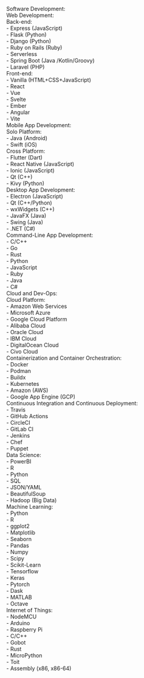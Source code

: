 Software Development:  <br />
  Web Development:  <br />
    Back-end: <br />
      - Express (JavaScript) <br />
      - Flask (Python) <br />
      - Django (Python) <br />
      - Ruby on Rails (Ruby) <br />
      - Serverless <br />
      - Spring Boot (Java /Kotlin/Groovy) <br />
      - Laravel (PHP) <br />
    Front-end:  <br />
      - Vanilla (HTML+CSS+JavaScript) <br />
      - React <br />
      - Vue <br />
      - Svelte <br />
      - Ember <br />
      - Angular <br />
      - Vite <br />
  Mobile App Development: <br />
    Solo Platform: <br />
      - Java (Android) <br />
      - Swift (iOS) <br />
    Cross Platform: <br />
      - Flutter (Dart) <br />
      - React Native (JavaScript) <br />
      - Ionic (JavaScript) <br />
      - Qt (C++) <br />
      - Kivy (Python) <br />
  Desktop App Development: <br />
    - Electron (JavaScript) <br />
    - Qt (C++/Python) <br />
    - wxWidgets (C++) <br />
    - JavaFX (Java) <br />
    - Swing (Java) <br />
    - .NET (C#) <br />
  Command-Line App Development: <br />
    - C/C++ <br />
    - Go <br />
    - Rust <br />
    - Python <br />
    - JavaScript <br />
    - Ruby <br />
    - Java <br />
    - C# <br />
  Cloud and Dev-Ops: <br />
    Cloud Platform: <br />
      - Amazon Web Services <br />
      - Microsoft Azure <br />
      - Google Cloud Platform <br />
      - Alibaba Cloud <br />
      - Oracle Cloud <br />
      - IBM Cloud <br />
      - DigitalOcean Cloud <br />
      - Civo Cloud <br />
    Containerization and Container Orchestration: <br />
      - Docker <br />
      - Podman <br />
      - Buildx <br />
      - Kubernetes <br />
      - Amazon (AWS) <br />
      - Google App Engine (GCP) <br />
    Continuous Integration and Continuous Deployment: <br />
      - Travis <br />
      - GitHub Actions <br />
      - CircleCI <br />
      - GitLab CI <br />
      - Jenkins <br />
      - Chef <br />
      - Puppet <br />
  Data Science: <br />
    - PowerBI <br />
    - R <br />
    - Python <br />
    - SQL <br />
    - JSON/YAML <br />
    - BeautifulSoup <br />
    - Hadoop (Big Data) <br />
  Machine Learning: <br />
    - Python <br />
    - R <br />
    - ggplot2 <br />
    - Matplotlib <br />
    - Seaborn <br />
    - Pandas <br />
    - Numpy <br />
    - Scipy <br />
    - Scikit-Learn <br />
    - Tensorflow <br />
    - Keras <br />
    - Pytorch <br />
    - Dask <br />
    - MATLAB <br />
    - Octave <br />
  Internet of Things: <br />
    - NodeMCU <br />
    - Arduino <br />
    - Raspberry Pi <br />
    - C/C++ <br />
    - Gobot <br />
    - Rust <br />
    - MicroPython <br />
    - Toit <br />
    - Assembly (x86, x86-64) <br />
